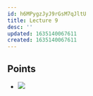 ```yaml
---
id: h6MPygzJyJ9rGsM7qJltU
title: Lecture 9
desc: ''
updated: 1635140067611
created: 1635140067611
---
```


## Points
* ![](/assets/images/2021-10-25-11-39-22.png)
